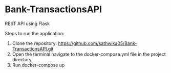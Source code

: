 # Bank-TransactionsAPI
REST API using Flask

Steps to run the application:
1. Clone the repository: https://github.com/sathwika05/Bank-TransactionsAPI.git
2. Open the terminal navigate to the docker-compose.yml file in the project directory.
3. Run docker-compose up





